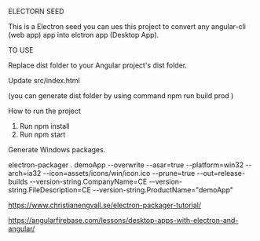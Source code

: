 ELECTORN SEED

This is a Electron seed you can ues this project to convert any angular-cli (web app) app into elctron app (Desktop App). 

TO USE

Replace dist folder to your Angular project's dist folder.

Update src/index.html <base href="./">

(you can generate dist folder by using command npm run build prod )

How to run the project

1. Run npm install
2. Run npm start

Generate Windows packages.

electron-packager . demoApp --overwrite --asar=true --platform=win32 --arch=ia32 --icon=assets/icons/win/icon.ico --prune=true --out=release-builds --version-string.CompanyName=CE --version-string.FileDescription=CE --version-string.ProductName="demoApp"

https://www.christianengvall.se/electron-packager-tutorial/

https://angularfirebase.com/lessons/desktop-apps-with-electron-and-angular/

